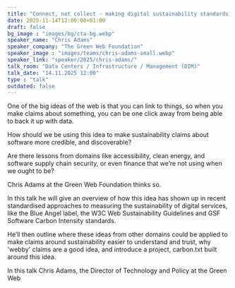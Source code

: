 ```yaml
---
title: "Connect, not collect - making digital sustainability standards discoverable with carbon.txt 🇬🇧"
date: 2025-11-14T12:00:00+01:00
draft: false
bg_image : "images/bg/cta-bg.webp"
speaker_name: "Chris Adams"
speaker_company: "The Green Web Foundation"
speaker_image : "images/teams/chris-adams-small.webp"
speaker_link: "speaker/2025/chris-adams/"
talk_room: "Data Centers / Infrastructure / Management (DIM)"
talk_date: "14.11.2025 12:00"
type : "talk"
outdated: false
---
```


One of the big ideas of the web is that you can link to things, so when you make claims about something, you can be one click away from being able to back it up with data.

How should we be using this idea to make sustainability claims about software more credible, and discoverable?

Are there lessons from domains like accessibility, clean energy, and software supply chain security, or even finance that we’re not using when we ought to be?

Chris Adams at the Green Web Foundation thinks so.

In this talk he will give an overview of how this idea has shown up in recent standardised approaches to measuring the sustainability of digital services, like the Blue Angel label, the W3C Web Sustainability Guidelines and GSF Software Carbon Intensity standards.

He’ll then outline where these ideas from other domains could be applied to make claims around sustainability easier to understand and trust, why 'webby' claims are a good idea, and introduce a project, carbon.txt built around this idea.

In this talk Chris Adams, the Director of Technology and Policy at the Green Web
